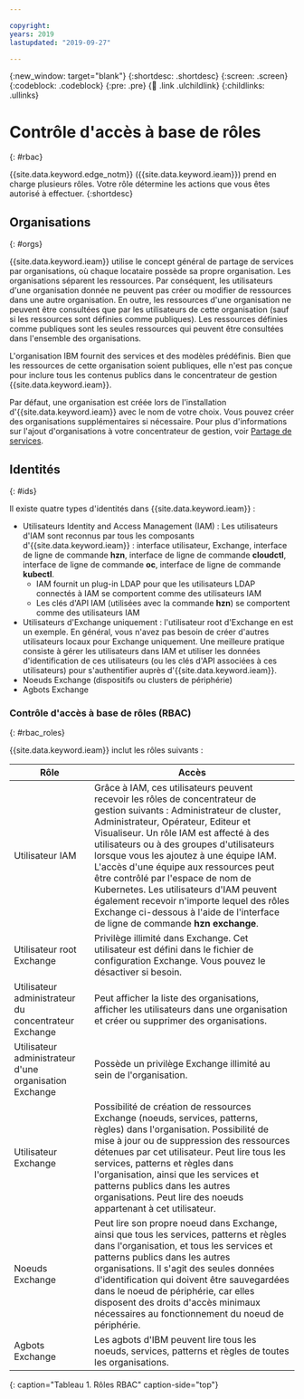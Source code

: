 ```yaml
---

copyright:
years: 2019
lastupdated: "2019-09-27"

---
```


{:new_window: target="blank"}
{:shortdesc: .shortdesc}
{:screen: .screen}
{:codeblock: .codeblock}
{:pre: .pre}
{:child: .link .ulchildlink}
{:childlinks: .ullinks}

# Contrôle d'accès à base de rôles
{: #rbac}

{{site.data.keyword.edge_notm}} ({{site.data.keyword.ieam}}) prend en charge plusieurs rôles. Votre rôle détermine les actions que vous êtes autorisé à effectuer.
{:shortdesc}

## Organisations
{: #orgs}

{{site.data.keyword.ieam}} utilise le concept général de partage de services par organisations, où chaque locataire possède sa propre organisation. Les organisations séparent les ressources. Par conséquent, les utilisateurs d'une organisation donnée ne peuvent pas créer ou modifier de ressources dans une autre organisation. En outre, les ressources d'une organisation ne peuvent être consultées que par les utilisateurs de cette organisation (sauf si les ressources sont définies comme publiques). Les ressources définies comme publiques sont les seules ressources qui peuvent être consultées dans l'ensemble des organisations.

L'organisation IBM fournit des services et des modèles prédéfinis. Bien que les ressources de cette organisation soient publiques, elle n'est pas conçue pour inclure tous les contenus publics dans le concentrateur de gestion {{site.data.keyword.ieam}}.

Par défaut, une organisation est créée lors de l'installation d'{{site.data.keyword.ieam}} avec le nom de votre choix. Vous pouvez créer des organisations supplémentaires si nécessaire. Pour plus d'informations sur l'ajout d'organisations à votre concentrateur de gestion, voir [Partage de services](../admin/multi_tenancy.md).

## Identités
{: #ids}

Il existe quatre types d'identités dans {{site.data.keyword.ieam}} :

* Utilisateurs Identity and Access Management (IAM) : Les utilisateurs d'IAM sont reconnus par tous les composants d'{{site.data.keyword.ieam}} : interface utilisateur, Exchange, interface de ligne de commande **hzn**, interface de ligne de commande **cloudctl**, interface de ligne de commande  **oc**, interface de ligne de commande **kubectl**.
  * IAM fournit un plug-in LDAP pour que les utilisateurs LDAP connectés à IAM se comportent comme des utilisateurs IAM
  * Les clés d'API IAM (utilisées avec la commande **hzn**) se comportent comme des utilisateurs IAM
* Utilisateurs d'Exchange uniquement : l'utilisateur root d'Exchange en est un exemple. En général, vous n'avez pas besoin de créer d'autres utilisateurs locaux pour Exchange uniquement. Une meilleure pratique consiste à gérer les utilisateurs dans IAM et utiliser les données d'identification de ces utilisateurs (ou les clés d'API associées à ces utilisateurs) pour s'authentifier auprès d'{{site.data.keyword.ieam}}.
* Noeuds Exchange (dispositifs ou clusters de périphérie)
* Agbots Exchange

### Contrôle d'accès à base de rôles (RBAC)
{: #rbac_roles}

{{site.data.keyword.ieam}} inclut les rôles suivants :

| **Rôle**    | **Accès**    |  
|---------------|--------------------|
| Utilisateur IAM | Grâce à IAM, ces utilisateurs peuvent recevoir les rôles de concentrateur de gestion suivants : Administrateur de cluster, Administrateur, Opérateur, Editeur et Visualiseur. Un rôle IAM est affecté à des utilisateurs ou à des groupes d'utilisateurs lorsque vous les ajoutez à une équipe IAM. L'accès d'une équipe aux ressources peut être contrôlé par l'espace de nom de Kubernetes. Les utilisateurs d'IAM peuvent également recevoir n'importe lequel des rôles Exchange ci-dessous à l'aide de l'interface de ligne de commande **hzn exchange**. |
| Utilisateur root Exchange | Privilège illimité dans Exchange. Cet utilisateur est défini dans le fichier de configuration Exchange. Vous pouvez le désactiver si besoin. |
| Utilisateur administrateur du concentrateur Exchange | Peut afficher la liste des organisations, afficher les utilisateurs dans une organisation et créer ou supprimer des organisations. |
| Utilisateur administrateur d'une organisation Exchange | Possède un privilège Exchange illimité au sein de l'organisation. |
| Utilisateur Exchange | Possibilité de création de ressources Exchange (noeuds, services, patterns, règles) dans l'organisation. Possibilité de mise à jour ou de suppression des ressources détenues par cet utilisateur. Peut lire tous les services, patterns et règles dans l'organisation, ainsi que les services et patterns publics dans les autres organisations. Peut lire des noeuds appartenant à cet utilisateur. |
| Noeuds Exchange | Peut lire son propre noeud dans Exchange, ainsi que tous les services, patterns et règles dans l'organisation, et tous les services et patterns publics dans les autres organisations. Il s'agit des seules données d'identification qui doivent être sauvegardées dans le noeud de périphérie, car elles disposent des droits d'accès minimaux nécessaires au fonctionnement du noeud de périphérie.|
| Agbots Exchange | Les agbots d'IBM peuvent lire tous les noeuds, services, patterns et règles de toutes les organisations. |
{: caption="Tableau 1. Rôles RBAC" caption-side="top"}
